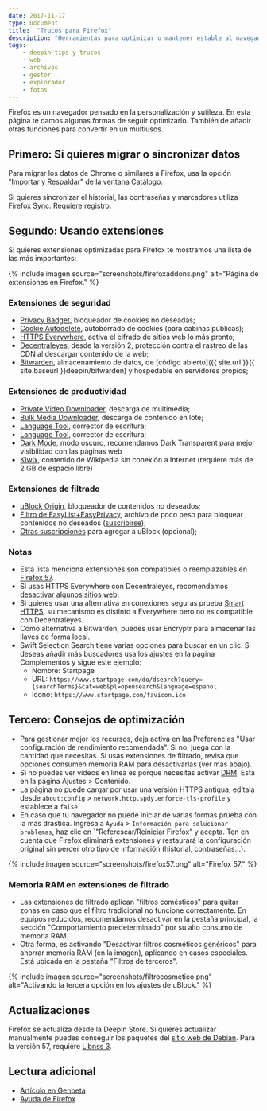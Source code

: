 ```yaml
---
date: 2017-11-17
type: Document
title:  "Trucos para Firefox"
description: "Herramientas para optimizar o mantener estable al navegador"
tags:
    - deepin-tips y trucos
    - web
    - archivos
    - gestor
    - explorador
    - fotos
---
```


Firefox es un navegador pensado en la personalización y sutileza. En esta página te damos algunas formas de seguir optimizarlo. También de añadir otras funciones para convertir en un multiusos.

## Primero: Si quieres migrar o sincronizar datos
Para migrar los datos de Chrome o similares a Firefox, usa la opción "Importar y Respaldar" de la ventana Catálogo.

Si quieres sincronizar el historial, las contraseñas y marcadores utiliza Firefox Sync. Requiere registro.

## Segundo: Usando extensiones

Si quieres extensiones optimizadas para Firefox te mostramos una lista de las más importantes:

{% include imagen source="screenshots/firefoxaddons.png" alt="Página de extensiones en Firefox." %}

### Extensiones de seguridad
  - [Privacy Badget](https://addons.mozilla.org/es/firefox/addon/privacy-badger17/), bloqueador de cookies no deseadas;
  - [Cookie Autodelete](https://addons.mozilla.org/es/firefox/addon/cookie-autodelete/), autoborrado de cookies (para cabinas públicas);
  - [HTTPS Everywhere](https://www.eff.org/https-everywhere), activa el cifrado de sitios web lo más pronto;
  - [Decentraleyes](https://addons.mozilla.org/en-US/firefox/addon/decentraleyes/), desde la versión 2, protección contra el rastreo de las CDN al descargar contenido de la web;
  - [Bitwarden](https://addons.mozilla.org/es/firefox/addon/bitwarden-password-manager/), almacenamiento de datos, de [código abierto]({{ site.url }}{{ site.baseurl }}deepin/bitwarden) y hospedable en servidores propios;

### Extensiones de productividad
  - [Private Video Downloader](https://addons.mozilla.org/es/firefox/addon/private-video-downloader/), descarga de multimedia;
  - [Bulk Media Downloader](https://addons.mozilla.org/es/firefox/addon/bulk-media-downloader/), descarga de contenido en lote;
  - [Language Tool](https://addons.mozilla.org/es/firefox/addon/languagetool/), corrector de escritura;
  - [Language Tool](https://addons.mozilla.org/es/firefox/addon/languagetool/), corrector de escritura;
  - [Dark Mode](https://addons.mozilla.org/es/firefox/addon/dark-mode-webextension/?src=userprofile), modo oscuro, recomendamos Dark Transparent para mejor visibilidad con las páginas web
  - [Kiwix](https://addons.mozilla.org/es/firefox/addon/kiwix-offline/?src=search), contenido de Wikipedia sin conexión a Internet (requiere más de 2 GB de espacio libre)

### Extensiones de filtrado
  - [uBlock Origin](https://addons.mozilla.org/es/firefox/addon/ublock-origin/), bloqueador de contenidos no deseados;
  - [Filtro de EasyList+EasyPrivacy](https://easylist.to/), archivo de poco peso para bloquear contenidos no deseados (<a href="abp:subscribe?location=https%3A//easylist-downloads.adblockplus.org/easyprivacy%2Beasylist.txt&title=EasyPrivacy%2BEasyList">suscribirse</a>);
  - [Otras suscripciones](https://adblockplus.org/subscriptions) para agregar a uBlock (opcional);

### Notas
  * Esta lista menciona extensiones son compatibles o reemplazables en [Firefox 57](https://docs.google.com/spreadsheets/d/1TFcEXMcKrwoIAECIVyBU0GPoSmRqZ7A0VBvqeKYVSww/edit#gid=0).
  * Si usas HTTPS Everywhere con Decentraleyes, recomendamos [desactivar algunos sitios web](https://decentraleyes.org/configure-https-everywhere/).
  * Si quieres usar una alternativa en conexiones seguras prueba [Smart HTTPS](https://addons.mozilla.org/es/firefox/addon/smart-https-revived/), su mecanismo es distinto a Everywhere pero no es compatible con Decentraleyes.
  * Como alternativa a Bitwarden, puedes usar Encryptr para almacenar las llaves de forma local.
  * Swift Selection Search tiene varias opciones para buscar en un clic. Si deseas añadir más buscadores usa los ajustes en la página Complementos y sigue este ejemplo:
    - Nombre: Startpage
    - URL: `https://www.startpage.com/do/dsearch?query={searchTerms}&cat=web&pl=opensearch&language=espanol`
    - Icono: `https://www.startpage.com/favicon.ico`

## Tercero: Consejos de optimización
* Para gestionar mejor los recursos, deja activa en las Preferencias "Usar configuración de rendimiento recomendada". Si no, juega con la cantidad que necesitas. Si usas extensiones de filtrado, revisa que opciones consumen memoria RAM para desactivarlas (ver más abajo).
* Si no puedes ver vídeos en línea es porque necesitas activar [DRM](https://support.mozilla.org/es/kb/ver-contenido-drm-en-firefox). Está en la página Ajustes > Contenido.
* La página no puede cargar por usar una versión HTTPS antigua, edítala desde `about:config` > `network.http.spdy.enforce-tls-profile` y establece a `false`
* En caso que tu navegador no puede iniciar de varias formas prueba con la más drástica. Ingresa a `Ayuda` > `Información para solucionar problemas`, haz clic en `"Referescar/Reiniciar Firefox" y acepta. Ten en cuenta que Firefox eliminará extensiones y restaurará la configuración original sin perder otro tipo de información (historial, contraseñas...).

{% include imagen source="screenshots/firefox57.png" alt="Firefox 57." %}

### Memoria RAM en extensiones de filtrado
* Las extensiones de filtrado aplican "filtros comésticos" para quitar zonas en caso que el filtro tradicional no funcione correctamente. En equipos reducidos, recomendamos desactivar en la pestaña principal, la sección "Comportamiento predeterminado" por su alto consumo de memoria RAM.
* Otra forma, es activando "Desactivar filtros cosméticos genéricos" para ahorrar memoria RAM (en la imagen), aplicando en casos especiales. Está ubicada en la pestaña "Filtros de terceros".

{% include imagen source="screenshots/filtrocosmetico.png" alt="Activando la tercera opción en los ajustes de uBlock." %}

## Actualizaciones
Firefox se actualiza desde la Deepin Store. Si quieres actualizar manualmente puedes conseguir los paquetes del [sitio web de Debian](https://packages.debian.org/sid/firefox-l10n-es-es). Para la versión 57, requiere [Libnss 3](https://packages.debian.org/sid/amd64/libnss3/download).

## Lectura adicional
* [Artículo en Genbeta](https://www.genbeta.com/paso-a-paso/como-pasar-de-google-chrome-a-firefox-quantum-sin-morir-en-el-intento)
* [Ayuda de Firefox](https://support.mozilla.org/es/kb/ajustes-de-rendimiento-de-firefox)
